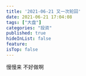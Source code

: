 ```yaml
---
title: '2021-06-21 又一次轮回'
date: 2021-06-21 17:04:08
tags: ["大盘"]
categories: "投资"
published: true
hideInList: false
feature: 
isTop: false
---
```

慢慢来
不好做啊
<!-- more -->

